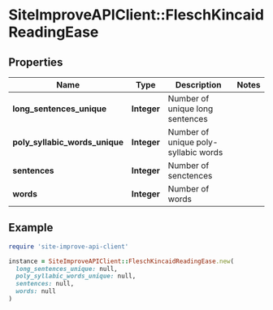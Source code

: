 # SiteImproveAPIClient::FleschKincaidReadingEase

## Properties

| Name | Type | Description | Notes |
| ---- | ---- | ----------- | ----- |
| **long_sentences_unique** | **Integer** | Number of unique long sentences |  |
| **poly_syllabic_words_unique** | **Integer** | Number of unique poly-syllabic words |  |
| **sentences** | **Integer** | Number of senctences |  |
| **words** | **Integer** | Number of words |  |

## Example

```ruby
require 'site-improve-api-client'

instance = SiteImproveAPIClient::FleschKincaidReadingEase.new(
  long_sentences_unique: null,
  poly_syllabic_words_unique: null,
  sentences: null,
  words: null
)
```

